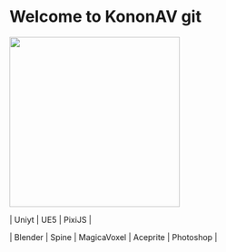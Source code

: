 # Welcome to KononAV git 

<img src="https://github.com/user-attachments/assets/06a72d03-c670-4a96-b550-fd1c05119b14" width="300"/>

| Uniyt | UE5 | PixiJS |

| Blender | Spine | MagicaVoxel | Aceprite | Photoshop |
